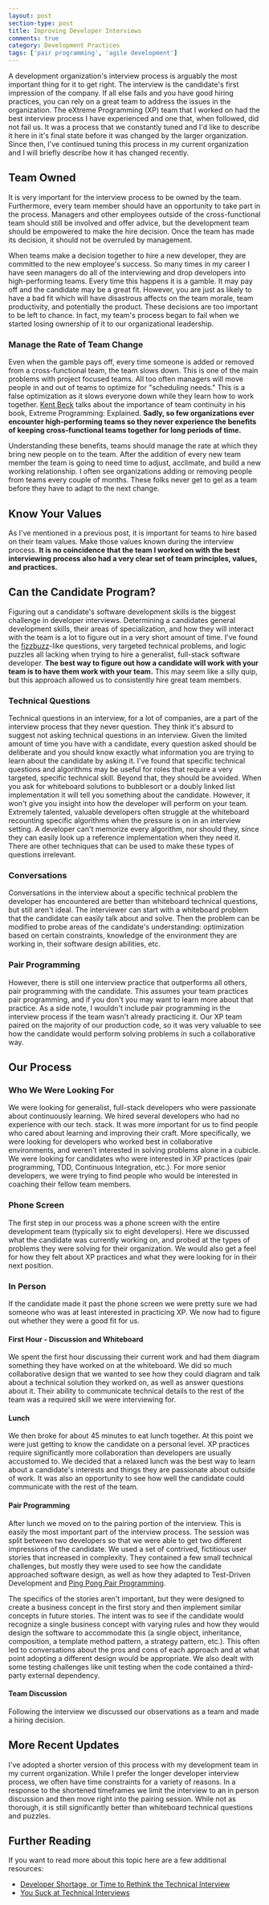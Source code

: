 ```yaml
---
layout: post
section-type: post
title: Improving Developer Interviews
comments: true
category: Development Practices
tags: ['pair programming', 'agile development']
---
```


A development organization's interview process is arguably the most important thing for it to get right. The interview is the candidate's first impression of the company. If all else fails and you have good hiring practices, you can rely on a great team to address the issues in the organization. The eXtreme Programming (XP) team that I worked on had the best interview process I have experienced and one that, when followed, did not fail us. It was a process that we constantly tuned and I'd like to describe it here in it's final state before it was changed by the larger organization. Since then, I've continued tuning this process in my current organization and I will briefly describe how it has changed recently.

## Team Owned

It is very important for the interview process to be owned by the team. Furthermore, every team member should have an opportunity to take part in the process. Managers and other employees outside of the cross-functional team should still be involved and offer advice, but the development team should be empowered to make the hire decision. Once the team has made its decision, it should not be overruled by management.

When teams make a decision together to hire a new developer, they are committed to the new employee's success. So many times in my career I have seen managers do all of the interviewing and drop developers into high-performing teams. Every time this happens it is a gamble. It may pay off and the candidate may be a great fit. However, you are just as likely to have a bad fit which will have disastrous affects on the team morale, team productivity, and potentially the product. These decisions are too important to be left to chance. In fact, my team's process began to fail when we started losing ownership of it to our organizational leadership.

### Manage the Rate of Team Change

Even when the gamble pays off, every time someone is added or removed from a cross-functional team, the team slows down. This is one of the main problems with project focused teams. All too often managers will move people in and out of teams to optimize for "scheduling needs." This is a false optimization as it slows everyone down while they learn how to work together. [Kent Beck](https://twitter.com/KentBeck) talks about the importance of team continuity in his book, Extreme Programming: Explained. __Sadly, so few organizations ever encounter high-performing teams so they never experience the benefits of keeping cross-functional teams together for long periods of time.__

Understanding these benefits, teams should manage the rate at which they bring new people on to the team. After the addition of every new team member the team is going to need time to adjust, acclimate, and build a new working relationship. I often see organizations adding or removing people from teams every couple of months. These folks never get to gel as a team before they have to adapt to the next change.   

## Know Your Values

As I've mentioned in a previous post, it is important for teams to hire based on their team values. Make those values known during the interview process. **It is no coincidence that the team I worked on with the best interviewing process also had a very clear set of team principles, values, and practices.**

## Can the Candidate Program?

Figuring out a candidate's software development skills is the biggest challenge in developer interviews. Determining a candidates general development skills, their areas of specialization, and how they will interact with the team is a lot to figure out in a very short amount of time. I've found the [fizzbuzz](http://wiki.c2.com/?FizzBuzzTest)-like questions, very targeted technical problems, and logic puzzles all lacking when trying to hire a generalist, full-stack software developer. **The best way to figure out how a candidate will work with your team is to have them work with your team.** This may seem like a silly quip, but this approach allowed us to consistently hire great team members.

### Technical Questions

Technical questions in an interview, for a lot of companies, are a part of the interview process that they never question. They think it's absurd to suggest not asking technical questions in an interview. Given the limited amount of time you have with a candidate, every question asked should be deliberate and you should know exactly what information you are trying to learn about the candidate by asking it. I've found that specific technical questions and algorithms may be useful for roles that require a very targeted, specific technical skill. Beyond that, they should be avoided. When you ask for whiteboard solutions to bubblesort or a doubly linked list implementation it will tell you something about the candidate. However, it won't give you insight into how the developer will perform on your team. Extremely talented, valuable developers often struggle at the whiteboard recounting specific algorithms when the pressure is on in an interview setting. A developer can't memorize every algorithm, nor should they, since they can easily look up a reference implementation when they need it. There are other techniques that can be used to make these types of questions irrelevant.

### Conversations

Conversations in the interview about a specific technical problem the developer has encountered are better than whiteboard technical questions, but still aren't ideal. The interviewer can start with a whiteboard problem that the candidate can easily talk about and solve. Then the problem can be modified to  probe areas of the candidate's understanding: optimization based on certain constraints, knowledge of the environment they are working in, their software design abilities, etc.

### Pair Programming

However, there is still one interview practice that outperforms all others, pair programming with the candidate. This assumes your team practices pair programming, and if you don't you may want to learn more about that practice. As a side note, I wouldn't include pair programming in the interview process if the team wasn't already practicing it. Our XP team paired on the majority of our production code, so it was very valuable to see how the candidate would perform solving problems in such a collaborative way.

## Our Process  

### Who We Were Looking For

We were looking for generalist, full-stack developers who were passionate about continuously learning. We hired several developers who had no experience with our tech. stack. It was more important for us to find people who cared about learning and improving their craft. More specifically, we were looking for developers who worked best in collaborative environments, and weren't interested in solving problems alone in a cubicle. We were looking for candidates who were interested in XP practices (pair programming, TDD, Continuous Integration, etc.). For more senior developers, we were trying to find people who would be interested in coaching their fellow team members.

### Phone Screen

The first step in our process was a phone screen with the entire development team (typically six to eight developers). Here we discussed what the candidate was currently working on, and probed at the types of problems they were solving for their organization. We would also get a feel for how they felt about XP practices and what they were looking for in their next position.

### In Person

If the candidate made it past the phone screen we were pretty sure we had someone who was at least interested in practicing XP. We now had to figure out whether they were a good fit for us.

#### First Hour - Discussion and Whiteboard

We spent the first hour discussing their current work and had them diagram something they have worked on at the whiteboard. We did so much collaborative design that we wanted to see how they could diagram and talk about a technical solution they worked on, as well as answer questions about it. Their ability to communicate technical details to the rest of the team was a required skill we were interviewing for.

#### Lunch

We then broke for about 45 minutes to eat lunch together. At this point we were just getting to know the candidate on a personal level. XP practices require significantly more collaboration than developers are usually accustomed to. We decided that a relaxed lunch was the best way to learn about a candidate's interests and things they are passionate about outside of work. It was also an opportunity to see how well the candidate could communicate with the rest of the team.

#### Pair Programming

After lunch we moved on to the pairing portion of the interview. This is easily the most important part of the interview process. The session was split between two developers so that we were able to get two different impressions of the candidate. We used a set of contrived, fictitious user stories that increased in complexity. They contained a few small technical challenges, but mostly they were used to see how the candidate approached software design, as well as how they adapted to Test-Driven Development and [Ping Pong Pair Programming](/2015-04-18-ping-pong-pair-programming.html).

The specifics of the stories aren't important, but they were designed to create a business concept in the first story and then implement similar concepts in future stories. The intent was to see if the candidate would recognize a single business concept with varying rules and how they would design the software to accommodate this (a single object, inheritance, composition, a template method pattern, a strategy pattern, etc.). This often led to conversations about the pros and cons of each approach and at what point adopting a different design would be appropriate. We also dealt with some testing challenges like unit testing when the code contained a third-party external dependency.

#### Team Discussion

Following the interview we discussed our observations as a team and made a hiring decision.

## More Recent Updates

I've adopted a shorter version of this process with my development team in my current organization. While I prefer the longer developer interview process, we often have time constraints for a variety of reasons. In a response to the shortened timeframes we limit the interview to an in person discussion and then move right into the pairing session. While not as thorough, it is still significantly better than whiteboard technical questions and puzzles.  

## Further Reading

If you want to read more about this topic here are a few additional resources:

*  [Developer Shortage, or Time to Rethink the Technical Interview](http://techbeacon.com/developer-shortage-or-time-rethink-technical-interview)    
* [You Suck at Technical Interviews](http://seldo.com/weblog/2014/08/26/you_suck_at_technical_interviews)  
